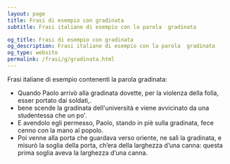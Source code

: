 ```yaml
---
layout: page
title: Frasi di esempio con gradinata 
subtitle: Frasi italiane di esempio con la parola  gradinata

og_title: Frasi di esempio con gradinata 
og_description: Frasi italiane di esempio con la parola  gradinata
og_type: website
permalink: /frasi/g/gradinata.html
---
```


Frasi italiane di esempio contenenti la parola gradinata:


- Quando Paolo arrivò alla gradinata dovette, per la violenza della folla, esser portato dai soldati,.
- bene scende la gradinata dell'università e viene avvicinato da una studentessa che un po'.
- E avendolo egli permesso, Paolo, stando in piè sulla gradinata, fece cenno con la mano al popolo.
- Poi venne alla porta che guardava verso oriente, ne salì la gradinata, e misurò la soglia della porta, ch’era della larghezza d’una canna: questa prima soglia aveva la larghezza d’una canna.
